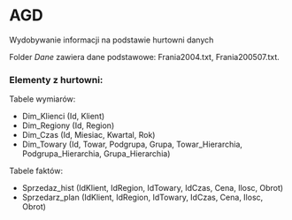 # AGD

Wydobywanie informacji na podstawie hurtowni danych

Folder *Dane* zawiera dane podstawowe: Frania2004.txt, Frania200507.txt. 

### Elementy z hurtowni:
Tabele wymiarów: 
- Dim_Klienci (Id, Klient)
- Dim_Regiony (Id, Region)
- Dim_Czas (Id, Miesiac, Kwartal, Rok)
- Dim_Towary (Id, Towar, Podgrupa, Grupa, Towar_Hierarchia, Podgrupa_Hierarchia, Grupa_Hierarchia)

Tabele faktów:
- Sprzedaz_hist (IdKlient, IdRegion, IdTowary, IdCzas, Cena, Ilosc, Obrot)
- Sprzedarz_plan (IdKlient, IdRegion, IdTowary, IdCzas, Cena, Ilosc, Obrot)

